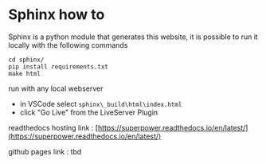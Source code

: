 Sphinx how to
=============

Sphinx is a python module that generates this website, it is possible to run it locally with the following commands

    cd sphinx/
    pip install requirements.txt
    make html

run with any local webserver

* in VSCode select `sphinx\_build\html\index.html`
* click "Go Live" from the LiveServer Plugin

readthedocs hosting link : [https://superpower.readthedocs.io/en/latest/](https://superpower.readthedocs.io/en/latest/)

github pages link : tbd

